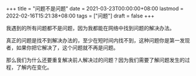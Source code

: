+++
title = "问题不是问题"
date = 2021-03-23T00:00:00+08:00
lastmod = 2022-02-16T15:21:38+08:00
tags = ["问题"]
draft = false
+++

我遇到的所有问题都不是问题，因为我都能在网络中找到问题的解决办法。

真正的问题是找不到解决办法的，至少在短时间内找不到，这种问题你是第一发现者，如果你把它解决了，这个问题就不再是问题。

那么我们为什么还要重复解决前人解决过的问题？因为我们需要了解问题发生的过程，了解内在变化。